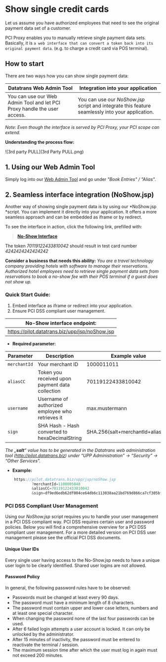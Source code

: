 # Show single credit cards

Let us assume you have authorized employees that need to see the original payment data set of a customer.

PCI Proxy enables you to manually retrieve single payment data sets. Basically, it is `a web interface that can convert a token back into its original payment data`. (e.g. to charge a credit card via POS terminal). 



## How to start

There are two ways how you can show single payment data:

| **Datatrans Web Admin Tool** | **Integration into your application** |
| -- | -- |
| You can use our Web Admin Tool and let PCI Proxy handle the user access. | You can use our *NoShow.jsp* script and integrate this feature seamlessly into your application.|

*Note: Even though the interface is served by PCI Proxy, your PCI scope can extend.*



**Understanding the process flow:**

![3rd party PULL](3rd Party PULL.png)

## 1. Using our Web Admin Tool

Simply log into our [Web Admin Tool](https://pilot.datatrans.biz/) and go under *"Book Entries" / "Alias"*.


## 2. Seamless interface integration (NoShow.jsp)

Another way of showing single payment data is by using our *NoShow.jsp *script. You can implement it directly into your application. It offers a more seamless approach and can be embedded as iframe or by redirect.

 To see the interface in action, click the following link, prefilled with:
 

> [**No-Show Interface**](https://pilot.datatrans.biz/upp/jsp/noShow.jsp?merchantId=1100005048&aliasCC=70119122433810042&salt=xUWnv6TR0RqUyPsVWvxgUn0wXKCuPJjWAumgTy67TVUsimiL0V&sign=df9ed6edb62df004ce64db6c113038aa21bd769d866ca7cf305bf43610ce6232)

The token *70119122433810042* should result in test card number *4242424242424242*


**Consider a business that needs this ability:**
*You are a travel technology company providing hotels with software to manage their reservations. Authorized hotel employees need to retrieve single payment data sets from reservations to book a no-show fee with their POS terminal if a guest does not show up.*

### Quick Start Guide:

1. Embed interface as iframe or redirect into your application.
2. Ensure PCI DSS compliant user management.


| **No-Show interface endpoint:** |
| -- |
| https://pilot.datatrans.biz/upp/jsp/noShow.jsp |

- **Required parameter:**


| Parameter      | Description                                                        | Example value
| -------------- | -------------------------------------------------------------------| ---
| `merchantId` | Your merchant ID | 1000011011
| `aliasCC` | Token you received upon payment data collection | 70119122433810042
| `username` | Username of authorized employee who retrieves it| max.mustermann
| `sign` | SHA Hash - Hash converted to hexaDecimalString | SHA.256(salt+merchantId+aliasCC)
            
*The „**salt**“ value has to be generated in the Datatrans web administration tool (http://pilot.datatrans.biz) under “UPP Administration” -> “Security” -> “Other Services”.*

- **Example:**

```java
    https://pilot.datatrans.biz/upp/jsp/noShow.jsp
            ?merchantId=1100005048
            &aliasCC=70119122433810042
            &sign=df9ed6edb62df004ce64db6c113038aa21bd769d866ca7cf305bf43610ce6232

```

### PCI DSS Compliant User Management

Using our *NoShow.jsp* script requires you to handle your user management in a PCI DSS compliant way. PCI DSS requires certain user and password policies. Below you will find a comprehensive overview for a PCI DSS compliant user management. For a more detailed version on PCI DSS user management please see the official PCI DSS documents.

#### Unique User IDs

Every single user having access to the No-Show.jsp needs to have a unique user login to be clearly identified. Shared user logins are not allowed. 

#### Password Policy

In general, the following password rules have to be observed:

 - Passwords must be changed at least every 90 days.
 - The password must have a minimum length of 8 characters.
 - The password must contain upper and lower case letters, numbers and at least one special character.
 - When changing the password none of the last four passwords can be used.
 - After 6 failed login attempts a user account is locked. It can only be unlocked by the administrator.
 - After 15 minutes of inactivity, the password must be entered to reactivate the terminal / session.
 - The maximum session time after which the user must log in again must not exceed 200 minutes.


